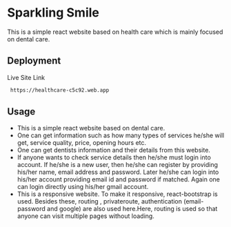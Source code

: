 
# Sparkling Smile

This is a simple react website based on health care  which is mainly focused on dental care.


## Deployment

Live Site Link

```bash
 https://healthcare-c5c92.web.app
```

  
## Usage

* This is a simple react website based on dental care.
* One can get information such as how many types of services he/she will get, service quality, price, opening hours etc. 
* One can get dentists information and their details from this website.
* If anyone wants to check service details then he/she must login into account. If he/she is a new user, then he/she can register by providing his/her name, email address and password. Later he/she can login into his/her account providing email id and password if matched. Again one can login directly using his/her gmail account.
* This is a responsive website. To make it responsive, react-bootstrap is used. Besides these, routing , privateroute, authentication (email-password and google) are also used here.Here, routing is used so that anyone can visit multiple pages without loading.




  
